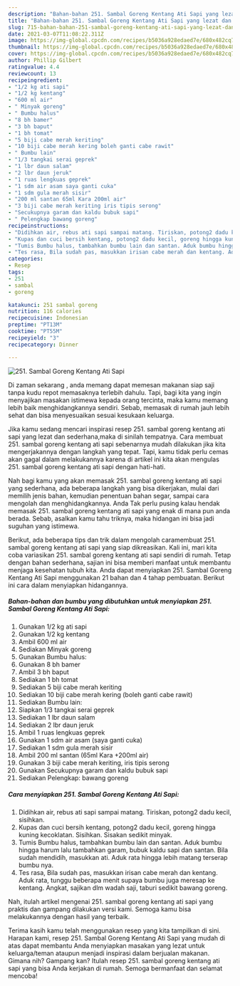 ```yaml
---
description: "Bahan-bahan 251. Sambal Goreng Kentang Ati Sapi yang lezat dan Mudah Dibuat"
title: "Bahan-bahan 251. Sambal Goreng Kentang Ati Sapi yang lezat dan Mudah Dibuat"
slug: 715-bahan-bahan-251-sambal-goreng-kentang-ati-sapi-yang-lezat-dan-mudah-dibuat
date: 2021-03-07T11:08:22.311Z
image: https://img-global.cpcdn.com/recipes/b5036a928edaed7e/680x482cq70/251-sambal-goreng-kentang-ati-sapi-foto-resep-utama.jpg
thumbnail: https://img-global.cpcdn.com/recipes/b5036a928edaed7e/680x482cq70/251-sambal-goreng-kentang-ati-sapi-foto-resep-utama.jpg
cover: https://img-global.cpcdn.com/recipes/b5036a928edaed7e/680x482cq70/251-sambal-goreng-kentang-ati-sapi-foto-resep-utama.jpg
author: Phillip Gilbert
ratingvalue: 4.4
reviewcount: 13
recipeingredient:
- "1/2 kg ati sapi"
- "1/2 kg kentang"
- "600 ml air"
- " Minyak goreng"
- " Bumbu halus"
- "8 bh bamer"
- "3 bh baput"
- "1 bh tomat"
- "5 biji cabe merah keriting"
- "10 biji cabe merah kering boleh ganti cabe rawit"
- " Bumbu lain"
- "1/3 tangkai serai geprek"
- "1 lbr daun salam"
- "2 lbr daun jeruk"
- "1 ruas lengkuas geprek"
- "1 sdm air asam saya ganti cuka"
- "1 sdm gula merah sisir"
- "200 ml santan 65ml Kara 200ml air"
- "3 biji cabe merah keriting iris tipis serong"
- "Secukupnya garam dan kaldu bubuk sapi"
- " Pelengkap bawang goreng"
recipeinstructions:
- "Didihkan air, rebus ati sapi sampai matang. Tiriskan, potong2 dadu kecil, sisihkan."
- "Kupas dan cuci bersih kentang, potong2 dadu kecil, goreng hingga kuning kecoklatan. Sisihkan. Sisakan sedikit minyak."
- "Tumis Bumbu halus, tambahkan bumbu lain dan santan. Aduk bumbu hingga harum lalu tambahkan garam, bubuk kaldu sapi dan santan. Bila sudah mendidih, masukkan ati. Aduk rata hingga lebih matang terserap bumbu nya."
- "Tes rasa, Bila sudah pas, masukkan irisan cabe merah dan kentang. Aduk rata, tunggu beberapa menit supaya bumbu juga meresap ke kentang. Angkat, sajikan dlm wadah saji, taburi sedikit bawang goreng."
categories:
- Resep
tags:
- 251
- sambal
- goreng

katakunci: 251 sambal goreng 
nutrition: 116 calories
recipecuisine: Indonesian
preptime: "PT13M"
cooktime: "PT55M"
recipeyield: "3"
recipecategory: Dinner

---
```



![251. Sambal Goreng Kentang Ati Sapi](https://img-global.cpcdn.com/recipes/b5036a928edaed7e/680x482cq70/251-sambal-goreng-kentang-ati-sapi-foto-resep-utama.jpg)

Di zaman  sekarang , anda memang dapat memesan makanan siap saji tanpa kudu repot memasaknya terlebih dahulu. Tapi, bagi kita yang ingin menyajikan masakan istimewa kepada orang tercinta, maka kamu memang lebih baik menghidangkannya sendiri. Sebab, memasak di rumah jauh lebih sehat dan bisa menyesuaikan sesuai kesukaan keluarga.

Jika kamu sedang mencari inspirasi resep 251. sambal goreng kentang ati sapi yang lezat dan sederhana,maka di sinilah tempatnya. Cara membuat 251. sambal goreng kentang ati sapi  sebenarnya mudah dilakukan jika kita mengerjakannya dengan langkah yang tepat. Tapi, kamu tidak perlu cemas akan gagal dalam melakukannya 
karena di artikel ini kita akan mengulas 251. sambal goreng kentang ati sapi dengan hati-hati.  



Nah bagi kamu yang akan memasak 251. sambal goreng kentang ati sapi yang sederhana, ada beberapa langkah yang bisa dikerjakan, mulai dari memilih jenis bahan, kemudian penentuan bahan segar, sampai cara mengolah dan menghidangkannya. Anda Tak perlu pusing kalau hendak memasak 251. sambal goreng kentang ati sapi yang enak di mana pun anda berada. Sebab, asalkan kamu  tahu triknya, maka hidangan ini bisa jadi suguhan yang istimewa.

Berikut, ada beberapa tips dan trik dalam mengolah caramembuat 251. sambal goreng kentang ati sapi yang siap dikreasikan. Kali ini, mari kita coba variasikan 251. sambal goreng kentang ati sapi sendiri di rumah. Tetap dengan bahan sederhana, sajian ini bisa memberi manfaat untuk membantu menjaga kesehatan tubuh kita. Anda dapat menyiapkan 251. Sambal Goreng Kentang Ati Sapi menggunakan 21 bahan dan 4 tahap pembuatan. Berikut ini cara dalam menyiapkan hidangannya.

<!--inarticleads1-->

##### Bahan-bahan dan bumbu yang dibutuhkan untuk menyiapkan 251. Sambal Goreng Kentang Ati Sapi:

1. Gunakan 1/2 kg ati sapi
1. Gunakan 1/2 kg kentang
1. Ambil 600 ml air
1. Sediakan  Minyak goreng
1. Gunakan  Bumbu halus:
1. Gunakan 8 bh bamer
1. Ambil 3 bh baput
1. Sediakan 1 bh tomat
1. Sediakan 5 biji cabe merah keriting
1. Sediakan 10 biji cabe merah kering (boleh ganti cabe rawit)
1. Sediakan  Bumbu lain:
1. Siapkan 1/3 tangkai serai geprek
1. Sediakan 1 lbr daun salam
1. Sediakan 2 lbr daun jeruk
1. Ambil 1 ruas lengkuas geprek
1. Gunakan 1 sdm air asam (saya ganti cuka)
1. Sediakan 1 sdm gula merah sisir
1. Ambil 200 ml santan (65ml Kara +200ml air)
1. Gunakan 3 biji cabe merah keriting, iris tipis serong
1. Gunakan Secukupnya garam dan kaldu bubuk sapi
1. Sediakan  Pelengkap: bawang goreng




<!--inarticleads2-->

##### Cara menyiapkan 251. Sambal Goreng Kentang Ati Sapi:

1. Didihkan air, rebus ati sapi sampai matang. Tiriskan, potong2 dadu kecil, sisihkan.
1. Kupas dan cuci bersih kentang, potong2 dadu kecil, goreng hingga kuning kecoklatan. Sisihkan. Sisakan sedikit minyak.
1. Tumis Bumbu halus, tambahkan bumbu lain dan santan. Aduk bumbu hingga harum lalu tambahkan garam, bubuk kaldu sapi dan santan. Bila sudah mendidih, masukkan ati. Aduk rata hingga lebih matang terserap bumbu nya.
1. Tes rasa, Bila sudah pas, masukkan irisan cabe merah dan kentang. Aduk rata, tunggu beberapa menit supaya bumbu juga meresap ke kentang. Angkat, sajikan dlm wadah saji, taburi sedikit bawang goreng.




Nah, itulah artikel mengenai  251. sambal goreng kentang ati sapi  yang praktis dan gampang dilakukan versi kami. Semoga kamu bisa melakukannya dengan hasil yang terbaik. 

Terima kasih kamu telah menggunakan resep yang kita tampilkan di sini. Harapan kami, resep  251. Sambal Goreng Kentang Ati Sapi yang mudah di atas dapat membantu Anda menyiapkan masakan yang lezat untuk keluarga/teman ataupun menjadi inspirasi dalam berjualan makanan. Gimana nih? Gampang kan? Itulah resep 251. sambal goreng kentang ati sapi yang bisa Anda kerjakan di rumah. Semoga bermanfaat dan selamat mencoba!

